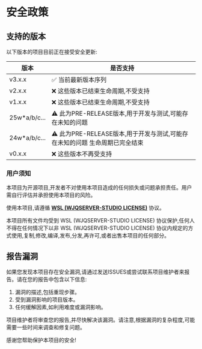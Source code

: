 # 安全政策

## 支持的版本

以下版本的项目目前正在接受安全更新:

| 版本 | 是否支持 |
| --- | --- |
| v3.x.x | :white_check_mark: 当前最新版本序列 |
| v2.x.x | :x: 这些版本已结束生命周期,不受支持 |
| v1.x.x | :x: 这些版本已结束生命周期,不受支持 |
| 25w*a/b/c... | :warning: 此为PRE-RELEASE版本,用于开发与测试,可能存在未知的问题 |
| 24w*a/b/c... | :warning: 此为PRE-RELEASE版本,用于开发与测试,可能存在未知的问题 生命周期已完全结束 |
| v0.x.x | :x: 这些版本不再受支持 |

### 用户须知

本项目为开源项目,开发者不对使用本项目造成的任何损失或问题承担责任。用户需自行评估并承担使用本项目的风险。

使用本项目,请遵循 **[WSL (WJQSERVER-STUDIO LICENSE)](https://wjqserver-studio.github.io/LICENSE/LICENSE.html)** 协议。

本项目所有文件均受到 WSL (WJQSERVER-STUDIO LICENSE) 协议保护,任何人不得在任何情况下以非 WSL (WJQSERVER-STUDIO LICENSE) 协议内规定的方式使用,复制,修改,编译,发布,分发,再许可,或者出售本项目的任何部分。

## 报告漏洞

如果您发现本项目存在安全漏洞,请通过发送ISSUES或尝试联系项目维护者来报告。请在您的报告中包含以下信息:

1. 漏洞的描述,包括重现步骤。
2. 受到漏洞影响的项目版本。
3. 任何缓解因素,如利用难度或漏洞影响。

项目维护者将审查您的报告,并尽快解决该漏洞。请注意,根据漏洞的复杂程度,可能需要一些时间来调查和修复问题。

感谢您帮助保护本项目的安全!